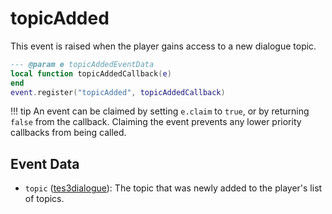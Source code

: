 # topicAdded

This event is raised when the player gains access to a new dialogue topic.

```lua
--- @param e topicAddedEventData
local function topicAddedCallback(e)
end
event.register("topicAdded", topicAddedCallback)
```

!!! tip
	An event can be claimed by setting `e.claim` to `true`, or by returning `false` from the callback. Claiming the event prevents any lower priority callbacks from being called.

## Event Data

* `topic` ([tes3dialogue](../../types/tes3dialogue)): The topic that was newly added to the player's list of topics.

